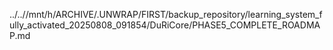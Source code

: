 ../..//mnt/h/ARCHIVE/.UNWRAP/FIRST/backup_repository/learning_system_fully_activated_20250808_091854/DuRiCore/PHASE5_COMPLETE_ROADMAP.md